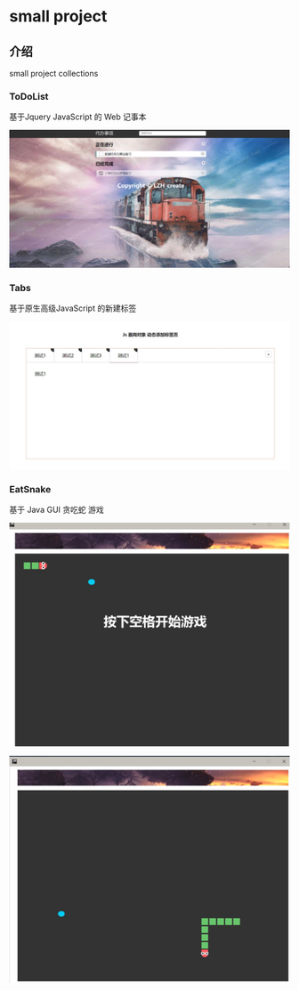 # small project

## 介绍
small project  collections

### ToDoList  

基于Jquery JavaScript 的 Web 记事本

![](https://github.com/aqlzh/Small-project/blob/master/toDoList/%E6%95%88%E6%9E%9C%E5%9B%BE.png)


### Tabs


基于原生高级JavaScript 的新建标签

![](https://github.com/aqlzh/Small-project/blob/master/image/JS%E5%8A%A8%E6%80%81%E6%B7%BB%E5%8A%A0%E6%A0%87%E7%AD%BE.jpg)





### EatSnake 

基于 Java GUI  贪吃蛇 游戏

![](https://github.com/aqlzh/Small-project/blob/master/EatSnake/image/%E5%BC%80%E5%A7%8B%E6%B8%B8%E6%88%8F.jpg)


![](https://github.com/aqlzh/Small-project/blob/master/EatSnake/image/%E6%B8%B8%E6%88%8F%E8%BF%9B%E8%A1%8C.jpg)
